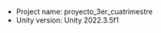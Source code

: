 <!-- UNITY CODE ASSIST INSTRUCTIONS START -->
- Project name: proyecto_3er_cuatrimestre
- Unity version: Unity 2022.3.5f1
<!-- UNITY CODE ASSIST INSTRUCTIONS END -->